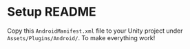 ﻿# Setup README

Copy this `AndroidManifest.xml` file to your Unity project under `Assets/Plugins/Android/`. To make everything work!